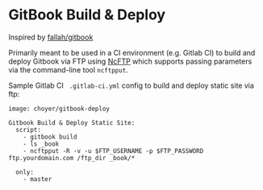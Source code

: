 # GitBook Build & Deploy

Inspired by [fallah/gitbook](https://hub.docker.com/r/fellah/gitbook/)

Primarily meant to be used in a CI environment (e.g. Gitlab CI) to build and deploy Gitbook via FTP using [NcFTP](http://www.ncftp.com/ncftp/) which supports passing parameters via the command-line tool `ncftpput`.

Sample Gitlab CI ` .gitlab-ci.yml` config to build and deploy static site via ftp:

```
image: choyer/gitbook-deploy

Gitbook Build & Deploy Static Site:
  script:
    - gitbook build
    - ls _book
    - ncftpput -R -v -u $FTP_USERNAME -p $FTP_PASSWORD ftp.yourdomain.com /ftp_dir _book/*

  only:
    - master
```
